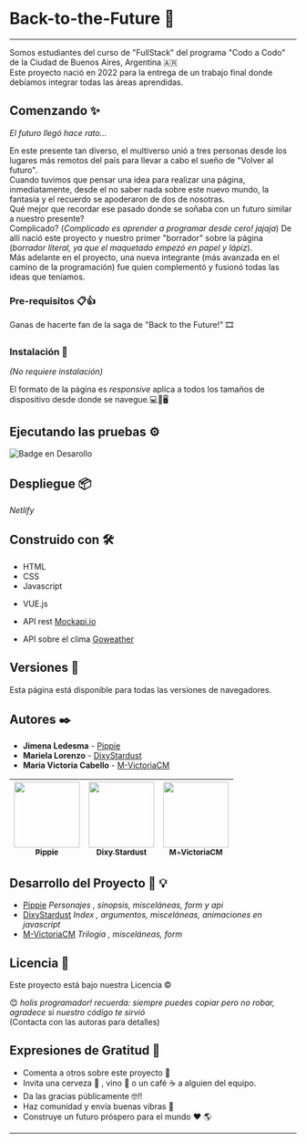 # Back-to-the-Future 🚀
---
Somos estudiantes del curso de "FullStack" del programa "Codo a Codo" de la Ciudad de Buenos Aires, Argentina :argentina:   
Este proyecto nació en 2022 para la entrega de un trabajo final donde debíamos integrar todas las áreas aprendidas.

## Comenzando :sparkles:

_El futuro llegó hace rato..._

En este presente tan diverso, el multiverso unió a tres personas desde los lugares más remotos del país para llevar a cabo el sueño de "Volver al futuro".  
Cuando tuvimos que pensar una idea para realizar una página, inmediatamente, desde el no saber nada sobre este nuevo mundo, la fantasía y el recuerdo se apoderaron 
de dos de nosotras.  
Qué mejor que recordar ese pasado donde se soñaba con un futuro similar a nuestro presente?   
Complicado? (_Complicado es aprender a programar desde cero! jajaja_) De allí nació este proyecto y nuestro primer "borrador" sobre la página (_borrador literal, ya que el maquetado empezó en papel y lápiz_).   
Más adelante en el proyecto, una nueva integrante (más avanzada en el camino de la programación) fue quien complementó y fusionó todas las ideas que teníamos.

### Pre-requisitos 📋:+1:

Ganas de hacerte fan de la saga de "Back to the Future!" :film_strip:

### Instalación 🔧

_(No requiere instalación)_

El formato de la página es _responsive_ aplica a todos los tamaños de dispositivo desde donde se navegue.:computer::iphone::desktop_computer:

## Ejecutando las pruebas ⚙️

![Badge en Desarollo](https://img.shields.io/badge/STATUS-EN%20DESAROLLO-green)

## Despliegue 📦

_Netlify_

## Construido con 🛠️

+ HTML 
+ CSS
+ Javascript
* VUE.js
+ API rest [Mockapi.io](https://mockapi.io) 
* API sobre el clima [Goweather](https://goweather.herokuapp.com/weather/Argentina) 

## Versiones 📌

Esta página está disponible para todas las versiones de navegadores.

## Autores ✒️

* **Jimena Ledesma** - [Pippie](https://github.com/Pippie)
* **Mariela Lorenzo** - [DixyStardust](https://github.com/DixyStardust)
* **Maria Victoria Cabello** - [M-VictoriaCM](https://github.com/M-VictoriaCM)


| [<img src="https://avatars.githubusercontent.com/u/6910011?v=4" width=115><br><sub>Pippie</sub>](https://github.com/Pippie) |  [<img src="https://avatars.githubusercontent.com/u/114081375?v=4" width=115><br><sub>Dixy Stardust</sub>]([https://github.com/](https://github.com/)) |  [<img src="https://avatars.githubusercontent.com/u/70769530?v=4" width=115><br><sub>M-VictoriaCM</sub>](https://github.com/M-VictoriaCM) |
| :---: | :---: | :---: |

## Desarrollo del Proyecto 📁 :bulb:

* [Pippie](https://github.com/Pippie) _Personajes , sinopsis, misceláneas, form y api_
* [DixyStardust](https://github.com/DixyStardust) _Index , argumentos, misceláneas, animaciones en javascript_
* [M-VictoriaCM](https://github.com/M-VictoriaCM) _Trilogía , misceláneas, form_

## Licencia 📄

Este proyecto está bajo nuestra Licencia :copyright:

😊 _holis programador! recuerda: siempre puedes copiar pero no robar, agradece si nuestro código te sirvió_  
(Contacta con las autoras para detalles)

## Expresiones de Gratitud 🎁

* Comenta a otros sobre este proyecto 📢
* Invita una cerveza 🍺 , vino :wine_glass: o un café ☕ a alguien del equipo. 
* Da las gracias públicamente 🤓!!
* Haz comunidad y envía buenas vibras :smiling_face_with_three_hearts:
* Construye un futuro próspero para el mundo ❤️	:earth_americas:

---
